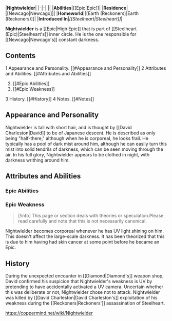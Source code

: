 |**Nightwielder**|
|-|-|
||
|**Abilities**|[[Epic\|Epic]]|
|**Residence**|[[Newcago\|Newcago]]|
|**Homeworld**|[[Earth (Reckoners)\|Earth (Reckoners)]]|
|**Introduced In**|*[[Steelheart\|Steelheart]]*|

**Nightwielder** is a [[Epic\|High Epic]] that is part of [[Steelheart (Epic)\|Steelheart's]] inner circle. He is the one responsible for [[Newcago\|Newcago's]] constant darkness.

## Contents

1 Appearance and Personality. [[#Appearance and Personality]] 
2 Attributes and Abilities. [[#Attributes and Abilities]] 

2. [[#Epic Abilities]] 
2. [[#Epic Weakness]] 


3 History. [[#History]] 
4 Notes. [[#Notes]] 


## Appearance and Personality
Nightwielder is tall with short hair, and is thought by [[David Charleston\|David]] to be of Japanese descent. He is described as only being "half-there," although when he is corporeal, he looks frail. He typically has a pool of dark mist around him, although he can easily turn this mist into solid tendrils of darkness, which can be seen moving through the air.  In his full glory, Nightwielder appears to be clothed in night, with darkness writhing around him. 

## Attributes and Abilities
### Epic Abilities

### Epic Weakness
> [!info] This page or section deals with theories or speculation.Please read carefully and note that this is not necessarily canonical.

Nightwielder becomes corporeal whenever he has UV light shining on him. This doesn't affect the large-scale darkness. It has been theorized that this is due to him having had skin cancer at some point before he became an Epic.

## History
During the unexpected encounter in [[Diamond\|Diamond's]] weapon shop, David confirmed his suspicion that Nightwielder's weakness is UV by pretending to have accidentally activated a UV camera. Uncertain whether this was deliberate or not, Nightwielder chose not to attack. Nightwielder was killed by [[David Charleston\|David Charleston's]] exploitation of his weakness during the [[Reckoners\|Reckoners']] assassination of Steelheart. 



https://coppermind.net/wiki/Nightwielder